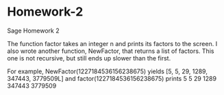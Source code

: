 Homework-2
==========

Sage Homework 2

The function factor takes an integer n and prints its factors to the screen.
I also wrote another function, NewFactor, that returns a list of factors.
This one is not recursive, but still ends up slower than the first.

For example, NewFactor(1227184536156238675) yields [5, 5, 29, 1289, 347443, 3779509L]
and factor(1227184536156238675) prints
5
5
29
1289
347443
3779509
